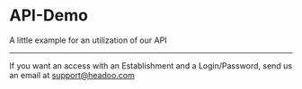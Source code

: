 # API-Demo
A little example for an utilization of our API

-------------

If you want an access with an Establishment and a Login/Password, send us an email at support@headoo.com
